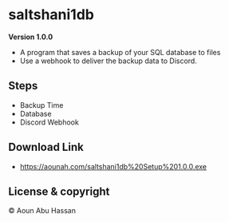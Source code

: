 # saltshani1db

**Version 1.0.0**
- A program that saves a backup of your SQL database to files
- Use a webhook to deliver the backup data to Discord.

## Steps
- Backup Time
- Database
- Discord Webhook

## Download Link
- https://aounah.com/saltshani1db%20Setup%201.0.0.exe

## License & copyright 

©️ Aoun Abu Hassan
